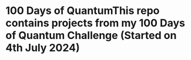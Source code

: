 <h1>100 Days of Quantum</h1?
<h2>This repo contains projects from my 100 Days of Quantum Challenge (Started on 4th July 2024)</h3>
